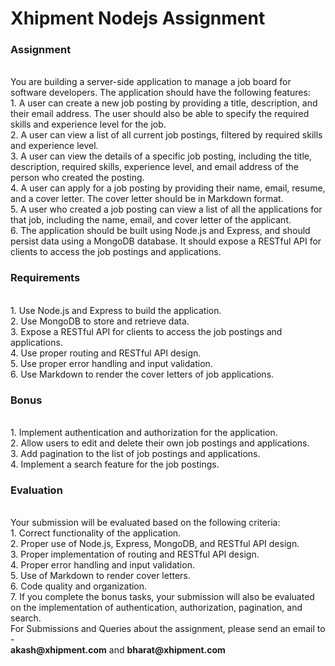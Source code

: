 # Xhipment Nodejs Assignment

<h3>Assignment</h3></br>
You are building a server-side application to manage a job board for software developers. The application should have the following features:</br>
1. A user can create a new job posting by providing a title, description, and their email address. The user should also be able to specify the required skills and experience level for the job.</br>
2. A user can view a list of all current job postings, filtered by required skills and experience level.</br>
3. A user can view the details of a specific job posting, including the title, description, required skills, experience level, and email address of the person who created the posting.</br>
4. A user can apply for a job posting by providing their name, email, resume, and a cover letter. The cover letter should be in Markdown format.</br>
5. A user who created a job posting can view a list of all the applications for that job, including the name, email, and cover letter of the applicant.</br>
6. The application should be built using Node.js and Express, and should persist data using a MongoDB database. It should expose a RESTful API for clients to access the job postings and applications.</br>
<h3>Requirements</h3></br>
1. Use Node.js and Express to build the application.</br>
2. Use MongoDB to store and retrieve data.</br>
3. Expose a RESTful API for clients to access the job postings and applications.</br>
4. Use proper routing and RESTful API design.</br>
5. Use proper error handling and input validation.</br>
6. Use Markdown to render the cover letters of job applications.</br>
<h3>Bonus</h3></br>
1. Implement authentication and authorization for the application.</br>
2. Allow users to edit and delete their own job postings and applications.</br>
3. Add pagination to the list of job postings and applications.</br>
4. Implement a search feature for the job postings.</br>
<h3>Evaluation</h3></br>
Your submission will be evaluated based on the following criteria:</br>
1. Correct functionality of the application.</br>
2. Proper use of Node.js, Express, MongoDB, and RESTful API design.</br>
3. Proper implementation of routing and RESTful API design.</br>
4. Proper error handling and input validation.</br>
5. Use of Markdown to render cover letters.</br>
6. Code quality and organization.</br>
7. If you complete the bonus tasks, your submission will also be evaluated on the implementation of authentication, authorization, pagination, and search.</br>
For Submissions and Queries about the assignment, please send an email to - </br> <strong>akash@xhipment.com</strong> and <strong>bharat@xhipment.com</strong>

